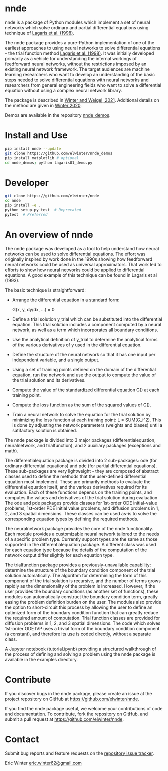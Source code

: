 # nnde

nnde is a package of Python modules which implement a set of neural networks which solve ordinary and partial differential equations using technique of [Lagaris et al. (1998)](https://dx.doi.org/10.1109/72.712178).

The nnde package provides a pure-Python implementation of one of the earliest approaches to using neural networks to solve differential equations - the trial function method [Lagaris et al. (1998)](https://dx.doi.org/10.1109/72.712178). It was initially developed primarily as a vehicle for understanding the internal workings of feedforward neural networks, without the restrictions imposed by an existing neural network framework. The target audiences are machine learning researchers who want to develop an understanding of the basic steps needed to solve differential equations with neural networks and researchers from general engineering fields who want to solve a differential equation without using a complex neural network library.

The package is described in [Winter and Weigel, 2021](https://github.com/elwinter/nnde/blob/master/paper.pdf). Additional details on the method are given in [Winter 2020](https://github.com/elwinter/proposal/blob/master/proposal.pdf).

Demos are available in the repository [nnde_demos](https://github.com/elwinter/nnde_demos).

# Install and Use

```bash
pip install nnde --update
git clone https://github.com/elwinter/nnde_demos
pip install matplotlib # optional
cd nnde_demos; python lagaris01_demo.py
```

# Developer

```bash
git clone https://github.com/elwinter/nnde
cd nnde
pip install -e .
python setup.py test  # Deprecated
pytest  # Preferred
```

# An overview of nnde

The nnde package was developed as a tool to help understand how neural networks can be used to solve differential equations. The effort was originally inspired by work done in the 1990s showing how feedforward neural networks could be used as universal approximators. That work led to efforts to show how neural networks could be applied to differential equations. A good example of this technique can be found in Lagaris et al (1993).

The basic technique is straightforward:

* Arrange the differential equation in a standard form:

  G(x, y, dy/dx, ...) = 0

* Define a trial solution y_trial which can be substituted into the differential equation. This trial solution includes a component computed by a neural network, as well as a term which incorporates all boundary conditions.

* Use the analytical definition of y_trial to determine the analytical forms of the various derivatives of y used in the differential equation.

* Define the structure of the neural network so that it has one input per independent variable, and a single output.

* Using a set of training points defined on the domain of the differential equation, run the network and use the output to compute the value of the trial solution and its derivatives.

* Compute the value of the standardized differential equation G() at each training point.

* Compute the loss function as the sum of the squared values of G().

* Train a neural network to solve the equation for the trial solution by
  minimizing the loss function at each training point: L = SUM(G_i^2). This is done by adjusting the network parameters (weights and biases) until a satifactory solution is obtained.

The nnde package is divided into 3 major packages (differentialequation, neuralnetwork, and trialfunction), and 2 auxiliary packages (exceptions and math).

The differentialequation package is divided into 2 sub-packages: ode (for ordinary differential equations) and pde (for partial differential equations). These sub-packages are very lightweight - they are composed of abstract classes used to define the methods that the user-defined differential equation  must implement. These are primarily methods to evaluate the differential equation itself, and the various derivatives required for its evaluation. Each of these functions depends on the training points, and computes the values and derivatives of the trial solution during evaluation The ode and pde packages provide classes for 1st-order ODE initial-value problems, 1st-order PDE initial value problems, and diffusion problems in 1, 2, and 3 spatial dimensions. These classes can be used as-is to solve the corresponding equation types by defining the required methods.

The neuralnetwork package provides the core of the nnde functionality. Each module provides a customizable neural network tailored to the needs of a specific problem type. Currently support types are the same as those supported in the differentialequation package. A different class was used for each equation type because the details of the computation of the network output differ slightly for each equation type.

The trialfunction package provides a previously-unavailable capability: determine the structure of the boundary condition component of the trial solution automatically. The algorithm for determining the form of this component of the trial solution is recursive, and the number of terms grows rapidly as the dimensionality of the problem is increased. However, if the user provides the boundary conditions (as another set of functions), these modules can automatically construct the boundary condition term, greatly easing the problem definition burden on the user. The modules also provide the option to short-circuit this process by allowing the user to define an optimized form of the boundary condition function that can greatly reduce the required amount of computation. Trial function classes are provided for diffusion problems in 1, 2, and 3 spatial dimensions. The code which solves 1st-order ODE IVP uses a trivial form of the boundary condition component (a constant), and therefore its use is coded directly, without a separate class.

A Jupyter notebook (tutorial.ipynb) providing a structured walkthrough of the process of defining and solving a problem using the nnde package is available in the examples directory.

# Contribute

If you discover bugs in the nnde package, please create an issue at the project repository on GitHub at https://github.com/elwinter/nnde.

If you find the nnde package useful, we welcome your contributions of code and documentation. To contribute, fork the repository on GitHub, and submit a pull request at https://github.com/elwinter/nnde.

# Contact

Submit bug reports and feature requests on the [repository issue tracker](https://github.com/elwinter/nnde/issues).

Eric Winter <eric.winter62@gmail.com>
